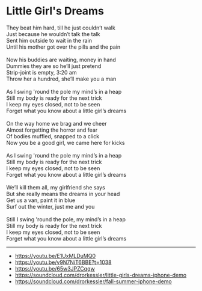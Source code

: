 # Little Girl's Dreams

They beat him hard, till he just couldn’t walk\
Just because he wouldn’t talk the talk\
Sent him outside to wait in the rain\
Until his mother got over the pills and the pain\
\
Now his buddies are waiting, money in hand\
Dummies they are so he’ll just pretend\
Strip-joint is empty, 3:20 am\
Throw her a hundred, she’ll make you a man\
\
As I swing 'round the pole my mind’s in a heap\
Still my body is ready for the next trick\
I keep my eyes closed, not to be seen\
Forget what you know about a little girl’s dreams\
\
On the way home we brag and we cheer\
Almost forgetting the horror and fear\
Of bodies muffled, snapped to a click\
Now you be a good girl, we came here for kicks\
\
As I swing 'round the pole my mind’s in a heap\
Still my body is ready for the next trick\
I keep my eyes closed, not to be seen\
Forget what you know about a little girl’s dreams\
\
We’ll kill them all, my girlfriend she says\
But she really means the dreams in your head\
Get us a van, paint it in blue\
Surf out the winter, just me and you\
\
Still I swing 'round the pole, my mind’s in a heap\
Still my body is ready for the next trick\
I keep my eyes closed, not to be seen\
Forget what you know about a little girl’s dreams

---
- https://youtu.be/E1UxMLDuMQ0
- https://youtu.be/v9N7NiT6BBE?t=1038
- https://youtu.be/65w3JPZCqqw
- https://soundcloud.com/drorkessler/little-girls-dreams-iphone-demo
- https://soundcloud.com/drorkessler/fall-summer-iphone-demo
